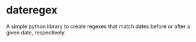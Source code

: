 # dateregex

A simple python library to create regexes that match dates before or after a given date, respectively.
